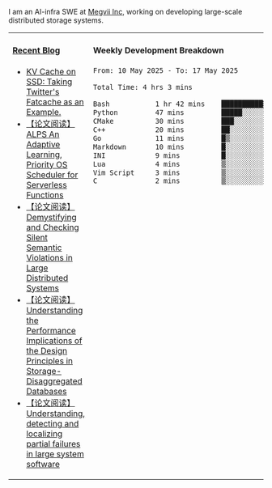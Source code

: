 I am an AI-infra SWE at [Megvii Inc](https://en.megvii.com/), working on developing large-scale distributed storage systems.

<table width="960px">
<tr>
<td valign="top" width="50%">

#### <a href="https://www.kongjun18.me" target="_blank">Recent Blog</a>

<!-- BLOG-POST-LIST:START -->
- [KV Cache on SSD: Taking Twitter&#39;s Fatcache as an Example.](https://kongjun18.github.io/posts/kv-cache-on-disk-taking-twitters-fatcache-as-an-example/)
- [【论文阅读】ALPS An Adaptive Learning, Priority OS Scheduler for Serverless Functions](https://kongjun18.github.io/posts/alps-an-adaptive-learning-priority-os-scheduler-for-serverless-functions/)
- [【论文阅读】Demystifying and Checking Silent Semantic Violations in Large Distributed Systems](https://kongjun18.github.io/posts/demystifying-and-checking-silent-semantic-violations-in-large-distributed-systems/)
- [【论文阅读】Understanding the Performance Implications of the Design Principles in Storage-Disaggregated Databases](https://kongjun18.github.io/posts/understanding-the-performance-implications-of-the-design-principles-in-storage-disaggregated-databases/)
- [【论文阅读】Understanding, detecting and localizing partial failures in large system software](https://kongjun18.github.io/posts/understanding-detecting-and-localizing-partial-failures-in-large-system-software/)
<!-- BLOG-POST-LIST:END -->

</td>
<td valign="top" width="50%">

#### Weekly Development Breakdown

<!--START_SECTION:waka-->

```txt
From: 10 May 2025 - To: 17 May 2025

Total Time: 4 hrs 3 mins

Bash           1 hr 42 mins    ██████████▓░░░░░░░░░░░░░░   42.10 %
Python         47 mins         █████░░░░░░░░░░░░░░░░░░░░   19.55 %
CMake          30 mins         ███░░░░░░░░░░░░░░░░░░░░░░   12.49 %
C++            20 mins         ██░░░░░░░░░░░░░░░░░░░░░░░   08.22 %
Go             11 mins         █▒░░░░░░░░░░░░░░░░░░░░░░░   04.71 %
Markdown       10 mins         █░░░░░░░░░░░░░░░░░░░░░░░░   04.50 %
INI            9 mins          █░░░░░░░░░░░░░░░░░░░░░░░░   04.06 %
Lua            4 mins          ▒░░░░░░░░░░░░░░░░░░░░░░░░   01.75 %
Vim Script     3 mins          ▒░░░░░░░░░░░░░░░░░░░░░░░░   01.60 %
C              2 mins          ▒░░░░░░░░░░░░░░░░░░░░░░░░   00.88 %
```

<!--END_SECTION:waka-->
</td>
</tr>

</table>
